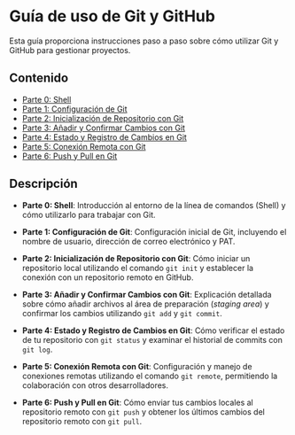 # Guía de uso de Git y GitHub

Esta guía proporciona instrucciones paso a paso sobre cómo utilizar Git y GitHub para gestionar proyectos.

## Contenido

- [Parte 0: Shell](Parte0_shell.md)
- [Parte 1: Configuración de Git](Parte1_git_config.md)
- [Parte 2: Inicialización de Repositorio con Git](Parte2_git_init.md)
- [Parte 3: Añadir y Confirmar Cambios con Git](Parte3_git_add_commit.md)
- [Parte 4: Estado y Registro de Cambios en Git](Parte4_git_status_log.md)
- [Parte 5: Conexión Remota con Git](Parte5_git_remote.md)
- [Parte 6: Push y Pull en Git](Parte6_git_push_pull.md)

## Descripción

- **Parte 0: Shell**: Introducción al entorno de la línea de comandos (Shell) y cómo utilizarlo para trabajar con Git.

- **Parte 1: Configuración de Git**: Configuración inicial de Git, incluyendo el nombre de usuario, dirección de correo electrónico y PAT.

- **Parte 2: Inicialización de Repositorio con Git**: Cómo iniciar un repositorio local utilizando el comando `git init` y establecer la conexión con un repositorio remoto en GitHub.

- **Parte 3: Añadir y Confirmar Cambios con Git**: Explicación detallada sobre cómo añadir archivos al área de preparación (*staging area*) y confirmar los cambios utilizando `git add` y `git commit`.

- **Parte 4: Estado y Registro de Cambios en Git**: Cómo verificar el estado de tu repositorio con `git status` y examinar el historial de commits con `git log`.

- **Parte 5: Conexión Remota con Git**: Configuración y manejo de conexiones remotas utilizando el comando `git remote`, permitiendo la colaboración con otros desarrolladores.

- **Parte 6: Push y Pull en Git**: Cómo enviar tus cambios locales al repositorio remoto con `git push` y obtener los últimos cambios del repositorio remoto con `git pull`.
